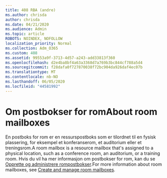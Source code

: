 ```yaml
---
title: 408 RBA (andre)
ms.author: chrisda
author: chrisda
ms.date: 04/21/2020
ms.audience: Admin
ms.topic: article
ROBOTS: NOINDEX, NOFOLLOW
localization_priority: Normal
ms.collection: Adm_O365
ms.custom: 408
ms.assetid: 99553a9f-3713-4d57-a243-add33813f360
ms.openlocfilehash: d2e4ba8bf4a63a3368d7a769b3bc844cf788a5d4
ms.sourcegitcommit: f28dafa0f727870038f72bc904da926daf4ec07b
ms.translationtype: MT
ms.contentlocale: nb-NO
ms.lasthandoff: 06/05/2020
ms.locfileid: "44581992"
---
```

# <a name="about-room-mailboxes"></a><span data-ttu-id="a1cf2-102">Om postbokser for rom</span><span class="sxs-lookup"><span data-stu-id="a1cf2-102">About room mailboxes</span></span>

<span data-ttu-id="a1cf2-103">En postboks for rom er en ressurspostboks som er tilordnet til en fysisk plassering, for eksempel et konferanserom, et auditorium eller et treningsrom.</span><span class="sxs-lookup"><span data-stu-id="a1cf2-103">A room mailbox is a resource mailbox that's assigned to a physical location, such as a conference room, an auditorium, or a training room.</span></span> <span data-ttu-id="a1cf2-104">Hvis du vil ha mer informasjon om postbokser for rom, kan du se [Opprette og administrere rompostbokser](https://go.microsoft.com/fwlink/p/?linkid=717533).</span><span class="sxs-lookup"><span data-stu-id="a1cf2-104">For more information about room mailboxes, see [Create and manage room mailboxes](https://go.microsoft.com/fwlink/p/?linkid=717533).</span></span>
